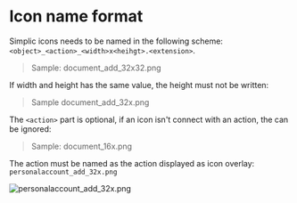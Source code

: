 # Icon name format

Simplic icons needs to be named in the following scheme: `<object>_<action>_<width>x<heihgt>.<extension>`.

> Sample: document\_add\_32x32.png

If width and height has the same value, the height must not be written:

> Sample document\_add\_32x.png

The `<action>` part is optional, if an icon isn't connect with an action, the can be ignored:

> Sample: document_16x.png

The action must be named as the action displayed as icon overlay: `personalaccount_add_32x.png`

![personalaccount_add_32x.png](~/images/personalaccount_add_32x.png.png)